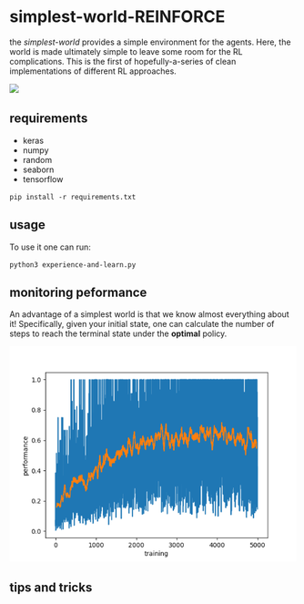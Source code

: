 # simplest-world-REINFORCE

the *simplest-world* provides a simple environment for the agents. Here, the world is made ultimately simple to leave some room for the RL complications. This is the first of hopefully-a-series of clean implementations of different RL approaches. 


![](https://www.azquotes.com/picture-quotes/quote-simplicity-is-the-key-to-brilliance-bruce-lee-54-40-07.jpg)



## requirements
* keras
* numpy
* random
* seaborn
* tensorflow

```
pip install -r requirements.txt
```
## usage

To use it one can run:
```
python3 experience-and-learn.py
```
## monitoring peformance

An advantage of a simplest world is that we know almost everything about it! Specifically, given your initial state, one can calculate the number of steps to reach the terminal state under the **optimal** policy.

![](./performance-measurements/performance-vs-training.png)

## tips and tricks
